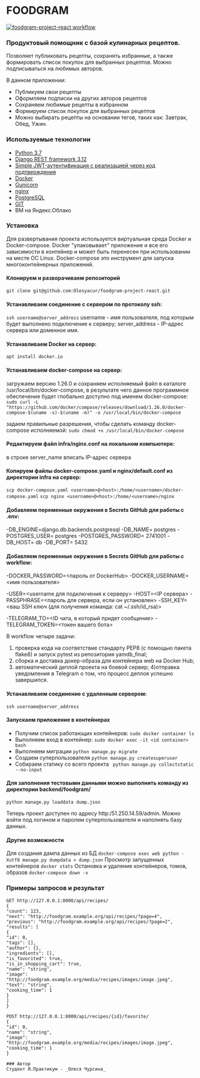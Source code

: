 # **FOODGRAM**
[![foodgram-project-react workflow](https://github.com/Olesyacur/foodgram-project-react/actions/workflows/workflow.yml/badge.svg)](https://github.com/Olesyacur/foodgram-project-react/actions/workflows/workflow.yml)
### Продуктовый помощник с базой кулинарных рецептов.
 Позволяет публиковать рецепты, сохранять избранные, а также формировать список покупок для выбранных рецептов. Можно подписываться на любимых авторов.

В данном приложении:

- Публикуем свои рецепты
- Оформляем подписки на других авторов рецептов
- Сохраняем любимые рецепты в избранном
- Формируем список покупок для выбранных рецептов
- Можно выбирать рецепты на основании тегов, таких как: Завтрак, Обед, Ужин.

### Используемые технологии

- [Python 3.7 ](https://www.python.org/downloads/release/python-379/)
- [Django REST framework 3.12](https://www.django-rest-framework.org/community/3.12-announcement/)
- [Simple JWT-аутентификация с реализацией через код подтверждения](https://django-rest-framework-simplejwt.readthedocs.io/en/latest/)
- [Docker](https://docs.docker.com/engine/reference/builder/#from)
- [Gunicorn](https://docs.gunicorn.org/en/stable/)
- [nginx](https://nginx.org/en/docs/)
- [PostgreSQL](https://postgrespro.ru/docs/postgresql/12/)
- [GIT](https://git-scm.com/docs/git)
- ВМ на Яндекс.Облако

### Установка
Для развертывания проекта используется виртуальная среда Docker и
Docker-compose. Docker "упаковывает" приложение и все его зависимости в
контейнер и может быть перенесен при использовании на месте ОС Linux. Docker-compose это инструмент для запуска многоконтейнерных приложений.

#### Клонируем и разворачиваем репозиторий
```git clone git@github.com:Olesyacur/foodgram-project-react.git```

#### Устанавливаем соединение с сервером по протоколу ssh:
```ssh username@server_address```
username - имя пользователя, под которым будет выполнено подключение к серверу;
server_address - IP-адрес сервера или доменное имя.

#### Устанавливаем Docker на сервер:
```apt install docker.io```

#### Устанавливаем docker-compose на сервер:
загружаем версию 1.26.0 и сохраняем исполняемый файл в каталоге
/usr/local/bin/docker-compose, в результате чего данное программное
обеспечение будет глобально доступно под именем docker-compose:
```sudo curl -L "https://github.com/docker/compose/releases/download/1.26.0/docker-compose-$(uname -s)-$(uname -m)" -o /usr/local/bin/docker-compose```

задаем правильные разрешения, чтобы сделать команду docker-compose исполняемой:
```sudo chmod +x /usr/local/bin/docker-compose```

#### Редактируем файл infra/nginx.conf на локальном компьютере:
 в строке server_name вписать IP-адрес сервера

#### Копируем файлы docker-compose.yaml и nginx/default.conf из директории infra на сервер:
 ```scp docker-compose.yaml <username>@<host>:/home/<username>/docker-compose.yaml```
```scp nginx <username>@<host>:/home/<username>/nginx```
#### Добавляем переменные окружения в Secrets GitHub для работы с .env:
-DB_ENGINE=django.db.backends.postgresql
-DB_NAME= postgres
-POSTGRES_USER= postgres
-POSTGRES_PASSWORD= 2741001
-DB_HOST= db
-DB_PORT= 5432

#### Добавляем переменные окружения в Secrets GitHub для работы с workflow:
-DOCKER_PASSWORD=<пароль от DockerHub>
-DOCKER_USERNAME=<имя пользователя>

-USER=<username для подключения к серверу>
-HOST=<IP сервера>
-PASSPHRASE=<пароль для сервера, если он установлен>
-SSH_KEY=<ваш SSH ключ (для получения команда: cat ~/.ssh/id_rsa)>

-TELEGRAM_TO=<ID чата, в который придет сообщение>
-TELEGRAM_TOKEN=<токен вашего бота>

В workflow четыре задачи:
 1) проверка кода на соответствие стандарту PEP8 (с помощью пакета flake8) и запуск pytest из репозитория yamdb_final;
 2) сборка и доставка докер-образа для контейнера web на Docker Hub;
 3) автоматический деплой проекта на боевой сервер;
 4)отправка уведомления в Telegram о том, что процесс деплоя успешно завершился.

#### Устанавливаем соединение с удаленным сервером:
```
ssh username@server_address
```

#### Запускаем приложение в контейнерах
- Получим список работающих контейнеров:
```sudo docker container ls```
- Выполняем вход в контейнер:
```sudo docker exec -it <id container> bash```
- Выполняем миграции
```python manage.py migrate```
- Создаем суперпользователя
```python manage.py createsuperuser```
- Собираем статику со всего проекта
``` python manage.py collectstatic --no-input```
#### Для заполнения тестовыми данными можно выполнить команду из директории backend/foodgram/ 
```python manage.py loaddata dump.json```

Теперь проект доступен по адресу http:/51.250.14.59/admin. Можно войти под
логином и паролем суперпользователя и наполнять базу данных.

#### Другие возможности
Для создания дампа данных из БД
```docker-compose exec web python -Xutf8 manage.py dumpdata > dump.json```
Просмотр запущенных контейнеров
```docker stats```
Остановка и удаление контейнеров, томов, образов
```docker-compose down -v```


### Примеры запросов и результат
```
GET http://127.0.0.1:8000/api/recipes/
{
"count": 123,
"next": "http://foodgram.example.org/api/recipes/?page=4",
"previous": "http://foodgram.example.org/api/recipes/?page=2",
"results": [
{
"id": 0,
"tags": [],
"author": {},
"ingredients": [],
"is_favorited": true,
"is_in_shopping_cart": true,
"name": "string",
"image": "http://foodgram.example.org/media/recipes/images/image.jpeg",
"text": "string",
"cooking_time": 1
}
]
}

POST http://127.0.0.1:8000/api/recipes/{id}/favorite/
{
"id": 0,
"name": "string",
"image": "http://foodgram.example.org/media/recipes/images/image.jpeg",
"cooking_time": 1
}

### Автор
Студент Я.Практикум - _Олеся Чурсина_
